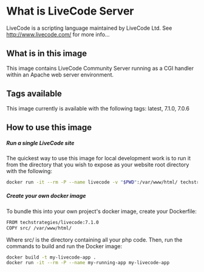 # What is LiveCode Server

LiveCode is a scripting language maintained by LiveCode Ltd.  See <http://www.livecode.com/> for more info...

## What is in this image

This image contains LiveCode Community Server running as a CGI handler within an Apache web server environment.

## Tags available

This image currently is available with the following tags:  latest, 7.1.0, 7.0.6

## How to use this image

##### Run a single LiveCode site 

The quickest way to use this image for local development work is to run it from the directory that you wish to expose as your website root directory with the following:

```bash
docker run -it --rm -P --name livecode -v "$PWD":/var/www/html/ techstrategies/livecode
```

##### Create your own docker image

To bundle this into your own project's docker image, create your Dockerfile:

```bash
FROM techstrategies/livecode:7.1.0
COPY src/ /var/www/html/
```

Where src/ is the directory containing all your php code. Then, run the commands to build and run the Docker image:

```bash
docker build -t my-livecode-app .
docker run -it --rm -P --name my-running-app my-livecode-app
```
